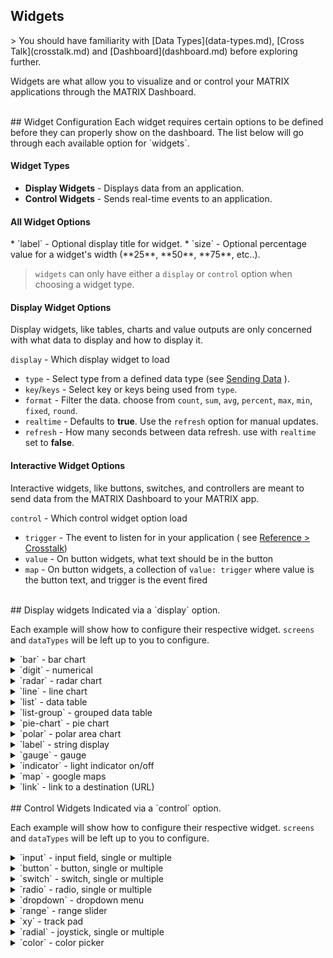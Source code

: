 <h2 style="padding-top:0">Widgets</h2>
> You should have familiarity with [Data Types](data-types.md), [Cross Talk](crosstalk.md) and [Dashboard](dashboard.md) before exploring further. 

Widgets are what allow you to visualize and or control your MATRIX applications through the MATRIX Dashboard.

<br/>
## Widget Configuration
Each widget requires certain options to be defined before they can properly show on the dashboard. The list below will go through each available option for `widgets`.
<h4 style="padding-top:0">Widget Types</h4>

* **Display Widgets** - Displays data from an application.
* **Control Widgets** - Sends real-time events to an application.

<h4 style="padding-top:0">All Widget Options</h4>
* `label` - Optional display title for widget.
* `size` - Optional percentage value for a widget's width (**25**, **50**, **75**, etc..).

>`widgets` can only have either a `display` or `control` option when choosing a widget type.

<h4 style="padding-top:0">Display Widget Options</h4>
Display widgets, like tables, charts and value outputs are only concerned with what data to display and how to display it.

`display` - Which display widget to load

* `type` - Select type from a defined data type (see [Sending Data](data-types.md) ).
* `key`/`keys` - Select key or keys being used from  `type`.
* `format` - Filter the data. choose from `count`, `sum`, `avg`, `percent`, `max`, `min`, `fixed`, `round`.
* `realtime` - Defaults to **true**. Use the `refresh` option for manual updates.
* `refresh` - How many seconds between data refresh. use with `realtime` set to **false**. 

<h4 style="padding-top:0">Interactive Widget Options</h4>
Interactive widgets, like buttons, switches, and controllers are meant to send data from the MATRIX Dashboard to your MATRIX app.

`control` - Which control widget option load

* `trigger` - The event to listen for in your application ( see [Reference > Crosstalk](crosstalk.md))
* `value` - On button widgets, what text should be in the button
* `map` - On button widgets, a collection of `value: trigger` where value is the button text, and trigger is the event fired

<br/>
## Display widgets
Indicated via a `display` option.

Each example will show how to configure their respective widget. `screens` and `dataTypes` will be left up to you to configure.

<!-- BAR WIDGET -->
<details>
<summary>`bar` - bar chart</summary>
![Bar Chart](../img/ios/bar.png)
```language-yaml
#config.yaml
widgets:
  barChartTest:
    display: bar
    type: monitor
    keys: cpu, memory
    format: avg
    realtime: false
    refresh: 60
    label: Bar Chart
```
```language-javascript
//send data through app.js
matrix.type('monitor').send({
  'cpu': 7.03,
  'memory': 2.30 
});  
```
</details>

<!-- DIGIT WIDGET -->
<details>
<summary>`digit` - numerical</summary>
![Digit](../img/ios/digit.png)
```language-yaml
#config.yaml
widgets:
  digitTest:
    display: digit
    type: monitor
    key: cpu
    format: round
    label: cpu
```
```language-javascript
//send data through app.js
matrix.type('monitor').send({
  'cpu': 2.4,
  'memory': 5.4 
});  
```
</details>

<!-- RADAR WIDGET -->
<details>
<summary>`radar` - radar chart</summary>
![Radar Chart](../img/ios/radar.png)
```language-yaml
#config.yaml
widgets:
  radarTest:
    display: radar
    type: emotions
    keys: happy,sad,disgust,surprised,confused,calm,angry
    label: Emotions
```
```language-javascript
//send data through app.js
matrix.type('emotions').send({
  'happy': 67,
  'sad': 50,
  'disgust': 78,
  'surprised': 56,
  'confused': 86,
  'calm': 70,
  'angry': 60 
});  
```
</details>

<!-- LINE WIDGET -->
<details>
<summary>`line` - line chart</summary>
![Line Chart](../img/ios/line.png)
```language-yaml
#config.yaml
widgets:
  lineChartTest:
    display: line
    type: monitor
    format: avg
    keys: cpu, memory
    realtime: true
    label: Line Chart
```
```language-javascript
//send data through app.js
matrix.type('monitor').send({
  'cpu': 7.03,
  'memory': 2.30 
});  
```
</details>

<!-- LIST WIDGET -->
<details>
<summary>`list` - data table</summary>
![List](../img/ios/list.png)
```language-yaml
#config.yaml
widgets:
  listTest:
    display: list
    type: device
    keys: Hostname,Type,Platform,Arch
    label: Secret Information
```
```language-javascript
//send data through app.js
matrix.type('device').send({
  'Hostname': 'h7n.domain',
  'Type': 'Darwin',
  'Platform': 'darwin',
  'Arch': 'x64'
});  
```
</details>

<!-- LIST-GROUP WIDGET -->
<details>
<summary>`list-group` - grouped data table</summary>
**Simple Group**
![List Group](../img/listgroup.png)
```language-yaml
#config.yaml
widgets:
  info:
    display: list-group
    type: vehicleDetection
    keys: count
    format: count
    label: Total
```
```language-javascript
//send data through app.js
matrix.type('vehicleDetection').send({
  'zoneId': 'zone1',
  'count': '4',
  'speed': '56'
});  
```

**Group By Key**
![List Group](../img/listgroupby.png)
```language-yaml
#config.yaml
widgets:
  info:
    display: list-group
    type: device
    keys: zone, count
    format: count
    groupby: zone
    label: Total
```
```language-javascript
//send data through app.js
matrix.type('vehicleDetection').send({
  'zoneId': 'zone1',
  'count': '4',
  'speed': '56'
});  
```
</details>

<!-- PIE-CHART WIDGET -->
<details>
<summary>`pie-chart` - pie chart</summary>
![Radar Chart](../img/ios/pie.png)
```language-yaml
#config.yaml
widgets:
  pieChartTest:
    display: pie-chart
    type: gender
    keys: women,men
    label: Gender
```
```language-javascript
//send data through app.js
matrix.type('gender').send({
  'women': 76,
  'men': 45 
});  
```
</details>

<!-- POLAR WIDGET -->
<details>
<summary>`polar` - polar area chart</summary>
![Polar Chart](../img/ios/polar.png)
```language-yaml
#config.yaml
widgets:
  polarTest:
    display: polar
    type: emotions
    keys: happy,sad,disgust,surprised,confused,calm,angry
    label: Emotions
```
```language-javascript
//send data through app.js
matrix.type('emotions').send({
  'happy': 67,
  'sad': 50,
  'disgust': 78,
  'surprised': 56,
  'confused': 86,
  'calm': 70,
  'angry': 60 
});  
```
</details>

<!-- LABEL WIDGET -->
<details>
<summary>`label` - string display</summary>
![Label](../img/ios/label.PNG)
```language-yaml
#config.yaml
widgets:
  labelTest:
    display: label
    type: uv
    key: risk
    label: UV Risk
```
```language-javascript
//send data through app.js
matrix.type('uv').send({
  'value': 0.56773,
  'risk': 'Low' 
});  
```
</details>

<!-- GAUGE WIDGET -->
<details>
<summary>`gauge` - gauge </summary>
![Gauge](../img/ios/gauge.png)
```language-yaml
#config.yaml
widgets:
  gaugeTest:
    display: gauge
    type: detection
    keys: views
    min: 0
    max: 100
    label: 'Views'
```
```language-javascript
//send data through app.js
matrix.type('detection').send({
  'views': 60,
  'impressions': 100 
});  
```
</details>

<!-- INDICATOR WIDGET -->
<details>
<summary>`indicator` -  light indicator on/off</summary>
![Indicator](../img/ios/indicator.png)
```language-yaml
#config.yaml
widgets:
  indicatorTest:
    display: indicator
    type: system
    keys: isOn
    label: 'Indicator Test'
```
```language-javascript
//send data through app.js
matrix.type('system').send({
  'isOn': true
});  
```
</details>

<!-- MAP WIDGET -->
<details>
<summary>`map` - google maps</summary>
![Map](../img/ios/map.png)
```language-yaml
widgets:
  mapTest:
    display: map
    type: location
    label: 'Map Test'
```
```language-javascript
//send data through app.js
matrix.type('location').send({
  'latitude': 25.791632,
  'longitude': -80.1414447,
  'label': 'Admobilize'
});  
```
</details>

<!-- LINK WIDGET -->
<details>
<summary>`link` - link to a destination (URL)</summary>
![Link](../img/link.png)
```language-yaml
widgets:
  link:
    display: link
    label: "Link display"
    title: "Google"
    url: "https://www.google.com"
```
</details>

<br/>
## Control Widgets
Indicated via a `control` option.

Each example will show how to configure their respective widget. `screens` and `dataTypes` will be left up to you to configure.

<!-- INPUT WIDGET -->
<details>
<summary>`input` - input field, single or multiple</summary>

**Single Inputs**
![input](../img/ios/input.png)
```language-yaml
#config.yaml
widgets:
  inputTest:
    control: input
    event: testInput
    value: 'type text'
    label: 'Test Input'
```
```language-javascript
//Cross-Talk event from dashboard
matrix.on('testInput', function(p){
 var text = p.value;
})
```

**Multiple Inputs**
![button Map](../img/ios/inputMap.png)
```language-yaml
#config.yaml
  inputMapTest:
    control: input
    map:
      - event: testInput1
        value: first type text
      - event: testInput2
        value: second type text
    label: Test Input Map
```
```language-javascript
//Cross-Talk event from dashboard
matrix.on('testInput1', function(p){
 var text = p.value;
})

matrix.on('testInput2', function(p){
 var text = p.value;
})
```
</details>

<!-- BUTTON WIDGET -->
<details>
<summary>`button` - button, single or multiple</summary>

**Single Buttons**
![button](../img/ios/button.png)
```language-yaml
#config.yaml
widgets:
  buttonTest:
    control: button
    event: buttonInfo
    value: Get Secret Information
    label: Hacking Buttons
```
```language-javascript
//Cross-Talk event from dashboard
matrix.on('buttonInfo', function(){
  // ...
});
```

**Multiple Buttons**
![button Map](../img/ios/buttonMap.png)
```language-yaml
#config.yaml
widgets:
  buttonMapTest:
    control: button
    map:
      - event: buttonUp
        value: amps+
      - event: buttonDown
        value: amps-
      - event: buttonStart
        value: begin
      - event: buttonStop
        value: end
      - event: buttonCapture
        value: capture
      - event: buttonSlow
        value: refresh+
      - event: buttonFast
        value: refresh-
    label: Matrix Activation Buttons
```
```language-javascript
//Cross-Talk event from dashboard
matrix.on('buttonUp', function(){
  // ...
})

matrix.on('buttonDown', function(){
  // ...
})

matrix.on('buttonStart', function(){
  // ...
})

matrix.on('buttonStop', function(){
  // ...
})

matrix.on('buttonCapture', function(){
  // ...
})

matrix.on('buttonSlow', function(){
  // ...
})

matrix.on('buttonFast', function(){
  // ...
})
```
</details>

<!-- SWITCH WIDGET -->
<details>
<summary>`switch` - switch, single or multiple</summary>

**Single Switch**
![switch](../img/ios/switch.png)
```language-yaml
#config.yaml
widgets:
  switchTest:
    control: switch
    event: ledEnabledChanged
    value: Leds enabled
    label: Switch Test
```
```language-javascript
//Cross-Talk event from dashboard
matrix.on('ledEnabledChanged', function(p){
 var isOn = p.value;
})
```
**Multiple Switches**
![switch](../img/ios/switchMap.png)
```language-yaml
#config.yaml
widgets:
  switchMapTest:
    control: switch
    map:
      - event: ledEnabledChanged
        value: Leds enabled
      - event: detectionEnabledChanged
        value: Detection Enabled
    label: Switch Map Test
```
```language-javascript
//Cross-Talk event from dashboard
matrix.on('ledEnabledChanged', function(p){
 var isOn = p.value;
});

matrix.on('detectionEnabledChanged', function(p){
 var isOn = p.value;
});
```
</details>


<!-- RADIO WIDGET -->
<details>
<summary>`radio` - radio, single or multiple</summary>
![radio](../img/ios/radio.png)
```language-yaml
#config.yaml
widgets:
  radioTest:
    control: radio
    map:
      - event: optionOneSelected
        value: Option One
      - event: optionTwoSelected
        value: Option Two
    label: Radio Test
```

```language-javascript
//Cross-Talk event from dashboard
matrix.on('optionOneSelected', function(p){
  // ...
})

matrix.on('optionTwoSelected', function(p){
  // ...
})
```
</details>

<!-- DROPDOWN WIDGET -->
<details>
<summary>`dropdown` - dropdown menu</summary>
![DropDown](../img/ios/dropdown.png)
```language-yaml
#config.yaml
widgets:
  dropDownTest:
    control: dropdown
    map:
      - event: optionOneSelected
        value: Option One
      - event: optionTwoSelected
        value: Option Two
    label: Dropdown Test
```

```language-javascript
//Cross-Talk event from dashboard
matrix.on('optionOneSelected', function(){
 //...
})

matrix.on('optionTwoSelected', function(){
 //...
})
```
</details>

<!-- RANGE WIDGET -->
<details>
<summary>`range` - range slider</summary>
![range](../img/ios/range.png)
```language-yaml
#config.yaml
widgets:
  rangeTest:
    control: range
    event: rangeChanged
    min: 0
    max: 35
    label: Range Test
```
```language-javascript
//Cross-Talk event from dashboard
matrix.on('rangeChanged', function(p){
 var value = p.value;
});
```
</details>

<!-- XY WIDGET -->
<details>
<summary>`xy` - track pad</summary>
![xy](../img/ios/xy.png)
```language-yaml
#config.yaml
widgets:
  xyTest:
    control: xy
    event: xyChanging
    value: 'xy'
    xMax: 100
    yMax: 50
    label: Test XY
```
```language-javascript
//Cross-Talk event from dashboard
matrix.on('xyChanging', function(p){
 var x = p.value.x;
 var y = p.value.y;
});
```
</details>

<!-- RADIAL WIDGET -->
<details>
<summary>`radial` - joystick, single or multiple</summary>

**Single Radial**
![radial](../img/ios/radial.png)

```language-yaml
#config.yaml
widgets:
  radial:
    control: radial
    event: radialChanging
    label: Radial Test
```
```language-javascript
//Cross-Talk event from dashboard
matrix.on('radialChanging', function(p){
 var x = p.value.x; //from -1 to 1
 var y = p.value.y; //from -1 to 1
})
```
**Multiple Radials**
![radial](../img/ios/radialMap.png)

```language-yaml
#config.yam
widgets:
  radialMap:
    control: radial
    map:
    - event: radialRChanging
      value: right
    - event: radialLChanging
      value: left
    label: Radial Map Test
```
```language-javascript
//Cross-Talk event from dashboard
matrix.on('radialRChanging', function(p){
 var x = p.value.x; //from -1 to 1
 var y = p.value.y; //from -1 to 1
});

matrix.on('radialLChanging', function(p){
 var x = p.value.x; //from -1 to 1
 var y = p.value.y; //from -1 to 1
});
```
</details>

<!-- COLOR WIDGET -->
<details>
<summary>`color` - color picker</summary>
![color](../img/color.png) ![colorSelector](../img/colorSelector.png) 
```language-yaml
#config.yaml
widgets:
  color:
    control: color
    event: colorChange
    value: 'color'
    label: 'Change MATRIX color'
```
```language-javascript
//Cross-Talk event from dashboard
matrix.on('colorChange', function(color){
  color = color.value;
  matrix.led(color).render();
});
```
</details>
